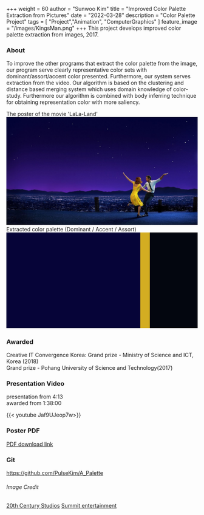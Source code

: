 +++
weight = 60
author = "Sunwoo Kim"
title = "Improved Color Palette Extraction from Pictures"
date = "2022-03-28"
description = "Color Palette Project"
tags = [
    "Project","Animation", "ComputerGraphics"
]
feature_image = "/images/KingsMan.png"
+++
This project develops improved color palette extraction from images, 2017.
<!--more-->

### About
To improve the other programs that extract the color palette from the image, our program serve clearly representative color sets with dominant/assort/accent color presented. Furthermore, our system serves extraction from the video. Our algorithm is based on the clustering and distance based merging system which uses domain knowledge of color-study. Furthermore our algorithm is combined with body inferring technique for obtaining representation color with more saliency.

The poster of the movie 'LaLa-Land'
![alt text](/images/lala.jpg "LaLa land poster")
Extracted color palette (Dominant / Accent / Assort)
![alt text](/images/lala_aPal.png "Color")

### Awarded
Creative IT Convergence Korea: Grand prize - Ministry of Science and ICT, Korea (2018)\
Grand prize - Pohang University of Science and Technology(2017)

### Presentation Video
presentation from 4:13 \
awarded from 1:38:00

{{< youtube Jaf9UJeop7w>}}


### Poster PDF
[PDF download link](https://drive.google.com/file/d/115a0CTs5KqiP9FivTgjju85elAH4jxdW/view?usp=sharing)

### Git
https://github.com/PulseKim/A_Palette

###### Image Credit
[20th Century Studios](https://www.20thcenturystudios.com/)
[Summit entertainment](https://www.lionsgate.com/)
